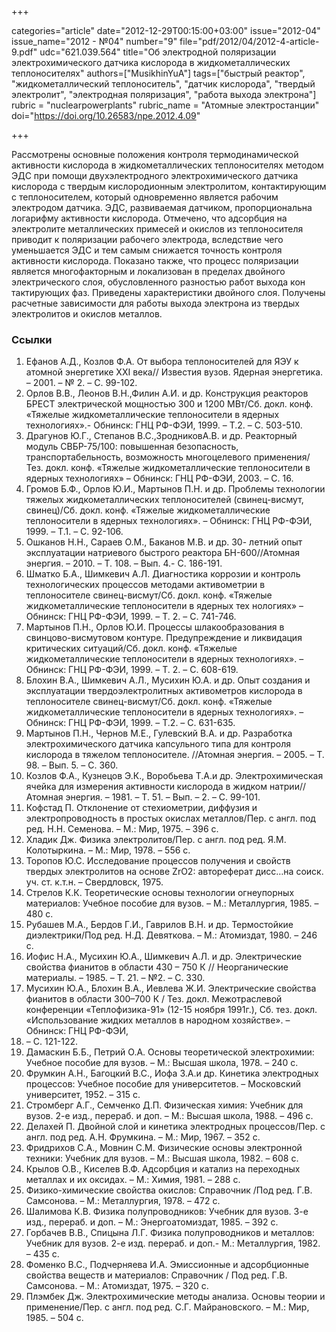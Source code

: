 +++

categories="article"
date="2012-12-29T00:15:00+03:00"
issue="2012-04"
issue_name="2012 - №04"
number="9"
file="pdf/2012/04/2012-4-article-9.pdf"
udc="621.039.564"
title="Об электродной поляризации электрохимического датчика кислорода в жидкометаллических теплоносителях"
authors=["MusikhinYuA"]
tags=["быстрый реактор", "жидкометаллический теплоноситель", "датчик кислорода", "твердый электролит", "электродная поляризация", "работа выхода электрона"]
rubric = "nuclearpowerplants"
rubric_name = "Aтомные электростанции"
doi="https://doi.org/10.26583/npe.2012.4.09"

+++

Рассмотрены основные положения контроля термодинамической активности кислорода в жидкометаллических теплоносителях методом ЭДС при помощи двухэлектродного электрохимического датчика кислорода с твердым кислородионным электролитом, контактирующим с теплоносителем, который одновременно является рабочим электродом датчика. ЭДС, развиваемая датчиком, пропорциональна логарифму активности кислорода. Отмечено, что адсорбция на электролите металлических примесей и окислов из теплоносителя приводит к поляризации рабочего электрода, вследствие чего уменьшается ЭДС и тем самым снижается точность контроля активности кислорода. Показано также, что процесс поляризации является многофакторным и локализован в пределах двойного электрического слоя, обусловленного разностью работ выхода кон тактирующих фаз. Приведены характеристики двойного слоя. Получены расчетные зависимости для работы выхода электрона из твердых электролитов и окислов металлов.

### Ссылки

1. Ефанов А.Д., Козлов Ф.А. От выбора теплоносителей для ЯЭУ к атомной энергетике ХХI века// Известия вузов. Ядерная энергетика. – 2001. – № 2. – С. 99-102.
2. Орлов В.В., Леонов В.Н.,Филин А.И. и др. Конструкция реакторов БРЕСТ электрической мощностью 300 и 1200 МВт/Cб. докл. конф. «Тяжелые жидкометаллические теплоносители в ядерных технологиях».- Обнинск: ГНЦ РФ-ФЭИ, 1999. – Т.2. – С. 503-510.
3. Драгунов Ю.Г., Степанов В.С.,ЗродниковА.В. и др. Реакторный модуль СВБР-75/100: повышенная безопасность, транспортабельность, возможность многоцелевого применения/Тез. докл. конф. «Тяжелые жидкометаллические теплоносители в ядерных технологиях» – Обнинск: ГНЦ РФ-ФЭИ, 2003. – С. 16.
4. Громов Б.Ф., Орлов Ю.И., Мартынов П.Н. и др. Проблемы технологии тяжелых жидкометаллических теплоносителей (свинец-висмут, свинец)/Cб. докл. конф. «Тяжелые жидкометаллические теплоносители в ядерных технологиях». – Обнинск: ГНЦ РФ-ФЭИ, 1999. – Т.1. – С. 92-106.
5. Ошканов Н.Н., Сараев О.М., Баканов М.В. и др. 30- летний опыт эксплуатации натриевого быстрого реактора БН-600//Атомная энергия. – 2010. – Т. 108. – Вып. 4.- С. 186-191.
6. Шматко Б.А., Шимкевич А.Л. Диагностика коррозии и контроль технологических процессов методами активометрии в теплоносителе свинец-висмут/Cб. докл. конф. «Тяжелые жидкометаллические теплоносители в ядерных тех нологиях» – Обнинск: ГНЦ РФ-ФЭИ, 1999. – Т. 2. – С. 741-746.
7. Мартынов П.Н., Орлов Ю.И. Процессы шлакообразования в свинцово-висмутовом контуре. Предупреждение и ликвидация критических ситуаций/Cб. докл. конф. «Тяжелые жидкометаллические теплоносители в ядерных технологиях». – Обнинск: ГНЦ РФ-ФЭИ, 1999. – Т. 2. – С. 608-619.
8. Блохин В.А., Шимкевич А.Л., Мусихин Ю.А. и др. Опыт создания и эксплуатации твердоэлектролитных активометров кислорода в теплоносителе свинец-висмут/Cб. докл. конф. «Тяжелые жидкометаллические теплоносители в ядерных технологиях». – Обнинск: ГНЦ РФ-ФЭИ, 1999. – Т.2. – С. 631-635.
9. Мартынов П.Н., Чернов М.Е., Гулевский В.А. и др. Разработка электрохимического датчика капсульного типа для контроля кислорода в тяжелом теплоносителе. //Атомная энергия. – 2005. – Т. 98. – Вып. 5. – С. 360.
10. Козлов Ф.А., Кузнецов Э.К., Воробьева Т.А.и др. Электрохимическая ячейка для измерения активности кислорода в жидком натрии//Атомная энергия. – 1981. – Т. 51. – Вып. – 2. – С. 99-101.
11. Кофстад П. Отклонение от стехиометрии, диффузия и электропроводность в простых окислах металлов/Пер. с англ. под ред. Н.Н. Семенова. – М.: Мир, 1975. – 396 c.
12. Хладик Дж. Физика электролитов/Пер. с англ. под ред. Я.М. Колотыркина. – М.: Мир, 1978. – 556 с.
13. Торопов Ю.С. Исследование процессов получения и свойств твердых электролитов на основе ZrO2: автореферат дисс…на соиск. уч. ст. к.т.н. – Свердловск, 1975.
14. Стрелов К.К. Теоретические основы технологии огнеупорных материалов: Учебное пособие для вузов. – М.: Металлургия, 1985. – 480 с.
15. Рубашев М.А., Бердов Г.И., Гаврилов В.Н. и др. Термостойкие диэлектрики/Под ред. Н.Д. Девяткова. – М.: Атомиздат, 1980. – 246 с.
16. Иофис Н.А., Мусихин Ю.А., Шимкевич А.Л. и др. Электрические свойства фианитов в области 430 – 750 К // Неорганические материалы. – 1985. – Т. 21. – №2. – С. 330.
17. Мусихин Ю.А., Блохин В.А., Иевлева Ж.И. Электрические свойства фианитов в области 300–700 К / Тез. докл. Межотраслевой конференции «Теплофизика-91» (12-15 ноября 1991г.), Cб. тез. докл. «Использование жидких металлов в народном хозяйcтве». – Обнинск: ГНЦ РФ-ФЭИ,
1993. – С. 121-122.
18. Дамаскин Б.Б., Петрий О.А. Основы теоретической электрохимии: Учебное пособие для вузов. – М.: Высшая школа, 1978. – 240 с.
19. Фрумкин А.Н., Багоцкий В.С., Иофа З.А.и др. Кинетика электродных процесcов: Учебное пособие для университетов. – Московский университет, 1952. – 315 с.
20. Стромберг А.Г., Семченко Д.П. Физическая химия: Учебник для вузов. 2-е изд., перераб. и доп. – М.: Высшая школа, 1988. – 496 c.
21. Делахей П. Двойной слой и кинетика электродных процессов/Пер. с англ. под ред. А.Н. Фрумкина. – М.: Мир, 1967. – 352 с.
22. Фридрихов С.А., Мовнин С.М. Физические основы электронной техники: Учебник для вузов. – М.: Высшая школа, 1982. – 608 с.
23. Крылов О.В., Киселев В.Ф. Адсорбция и катализ на переходных металлах и их оксидах. – М.: Химия, 1981. – 288 с.
24. Физико-химические свойства окислов: Справочник /Под ред. Г.В. Самсонова. – М.: Металлургия, 1978. – 472 c.
25. Шалимова К.В. Физика полупроводников: Учебник для вузов. 3-е изд., перераб. и доп. – М.: Энергоатомиздат, 1985. – 392 с.
26. Горбачев В.В., Спицына Л.Г. Физика полупроводников и металлов: Учебник для вузов. 2-е изд. перераб. и доп.- М.: Металлургия, 1982. – 435 с.
27. Фоменко В.С., Подчерняева И.А. Эмиссионные и адсорбционные свойства веществ и материалов: Справочник / Под ред. Г.В. Самсонова. – М.: Атомиздат, 1975. – 320 c.
28. Плэмбек Дж. Электрохимические методы анализа. Основы теории и применение/Пер. с англ. под ред. С.Г. Майрановского. – М.: Мир, 1985. – 504 с.